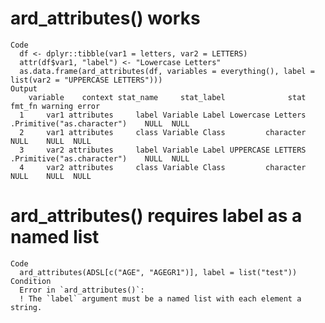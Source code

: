 # ard_attributes() works

    Code
      df <- dplyr::tibble(var1 = letters, var2 = LETTERS)
      attr(df$var1, "label") <- "Lowercase Letters"
      as.data.frame(ard_attributes(df, variables = everything(), label = list(var2 = "UPPERCASE LETTERS")))
    Output
        variable    context stat_name     stat_label              stat                     fmt_fn warning error
      1     var1 attributes     label Variable Label Lowercase Letters .Primitive("as.character")    NULL  NULL
      2     var1 attributes     class Variable Class         character                       NULL    NULL  NULL
      3     var2 attributes     label Variable Label UPPERCASE LETTERS .Primitive("as.character")    NULL  NULL
      4     var2 attributes     class Variable Class         character                       NULL    NULL  NULL

# ard_attributes() requires label as a named list

    Code
      ard_attributes(ADSL[c("AGE", "AGEGR1")], label = list("test"))
    Condition
      Error in `ard_attributes()`:
      ! The `label` argument must be a named list with each element a string.


